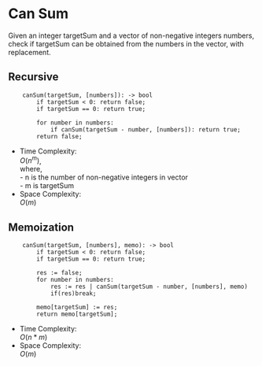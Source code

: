 # Can Sum

Given an integer targetSum and a vector of non-negative integers numbers,  
check if targetSum can be obtained from the numbers in the vector, with  
replacement.

## Recursive
```
    canSum(targetSum, [numbers]): -> bool
        if targetSum < 0: return false;
        if targetSum == 0: return true;

        for number in numbers:
            if canSum(targetSum - number, [numbers]): return true;
        return false; 
```

- Time Complexity:  
    $O(n^m)$,  
    where,  
        - n is the number of non-negative integers in vector  
        - m is targetSum
- Space Complexity:  
    $O(m)$

## Memoization

```
    canSum(targetSum, [numbers], memo): -> bool
        if targetSum < 0: return false;
        if targetSum == 0: return true;

        res := false;
        for number in numbers:
            res := res | canSum(targetSum - number, [numbers], memo)
            if(res)break;
        
        memo[targetSum] := res;
        return memo[targetSum]; 
```

- Time Complexity:  
    $O(n * m)$ 
- Space Complexity:  
    $O(m)$
